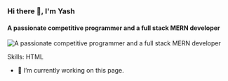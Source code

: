 ### Hi there 👋, I'm Yash
#### A passionate competitive programmer and a full stack MERN developer
![A passionate competitive programmer and a full stack MERN developer](https://media1.giphy.com/media/LmNwrBhejkK9EFP504/200.gif)

Skills: HTML

- 🔭 I’m currently working on this page. 




